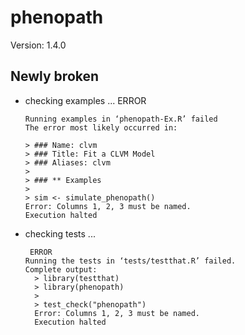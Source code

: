 # phenopath

Version: 1.4.0

## Newly broken

*   checking examples ... ERROR
    ```
    Running examples in ‘phenopath-Ex.R’ failed
    The error most likely occurred in:
    
    > ### Name: clvm
    > ### Title: Fit a CLVM Model
    > ### Aliases: clvm
    > 
    > ### ** Examples
    > 
    > sim <- simulate_phenopath()
    Error: Columns 1, 2, 3 must be named.
    Execution halted
    ```

*   checking tests ...
    ```
     ERROR
    Running the tests in ‘tests/testthat.R’ failed.
    Complete output:
      > library(testthat)
      > library(phenopath)
      > 
      > test_check("phenopath")
      Error: Columns 1, 2, 3 must be named.
      Execution halted
    ```


